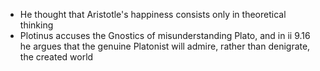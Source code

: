 - He thought that Aristotle's happiness consists only in theoretical thinking
- Plotinus accuses the Gnostics of misunderstanding Plato, and in ii 9.16 he argues that the genuine Platonist will admire, rather than denigrate, the created world